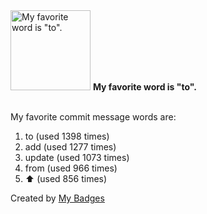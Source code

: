 <img src="https://github.com/my-badges/my-badges/blob/master/src/all-badges/favorite-word/favorite-word.png?raw=true" alt="My favorite word is &quot;to&quot;." title="My favorite word is &quot;to&quot;." width="128">
<strong>My favorite word is &quot;to&quot;.</strong>
<br><br>

My favorite commit message words are:

1. to (used 1398 times)
2. add (used 1277 times)
3. update (used 1073 times)
4. from (used 966 times)
5. :arrow_up: (used 856 times)


Created by <a href="https://github.com/my-badges/my-badges">My Badges</a>